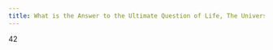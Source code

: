 ```yaml
---
title: What is the Answer to the Ultimate Question of Life, The Universe, and Everything
---
```


42
